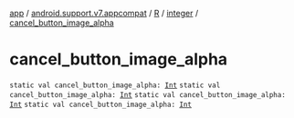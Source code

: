 [app](../../../index.md) / [android.support.v7.appcompat](../../index.md) / [R](../index.md) / [integer](index.md) / [cancel_button_image_alpha](.)

# cancel_button_image_alpha

`static val cancel_button_image_alpha: `[`Int`](https://kotlinlang.org/api/latest/jvm/stdlib/kotlin/-int/index.html)
`static val cancel_button_image_alpha: `[`Int`](https://kotlinlang.org/api/latest/jvm/stdlib/kotlin/-int/index.html)
`static val cancel_button_image_alpha: `[`Int`](https://kotlinlang.org/api/latest/jvm/stdlib/kotlin/-int/index.html)
`static val cancel_button_image_alpha: `[`Int`](https://kotlinlang.org/api/latest/jvm/stdlib/kotlin/-int/index.html)